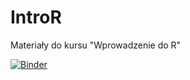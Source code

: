 # IntroR
Materiały do kursu "Wprowadzenie do R"

[![Binder](https://mybinder.org/badge_logo.svg)](https://mybinder.org/v2/gh/mkoculak/IntroR/tree/main/HEAD?urlpath=rstudio)
